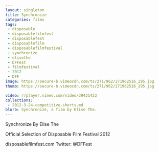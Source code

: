 ```yaml
---
layout: singleton
title: Synchronize
categories: films
tags:
 - disposable
 - disposablefilmfest
 - disposablefest
 - disposablefilm
 - disposablefilmfestival
 - synchronize
 - elisethe
 - DFFest
 - filmfestival
 - 2012
 - DFF
image: https://secure-b.vimeocdn.com/ts/271/962/271962516_295.jpg
thumb: https://secure-b.vimeocdn.com/ts/271/962/271962516_295.jpg

video: //player.vimeo.com/video/39431423
collections:
 - 2012-3-24-competitive-shorts.md
blurb: Synchronize, a film by Elise The.
---
```


Synchronize
By Elise The

Official Selection of Disposable Film Festival 2012

disposablefilmfest.com
Twitter: @DFFest
